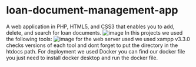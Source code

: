 # loan-document-management-app
A web application in PHP, HTML5, and CSS3 that enables you to add, delete, and search for loan documents.
![image](https://github.com/hanelo/loan-document-management-app/assets/89151879/546e23f4-d0cc-465c-a360-269d137fd07e)
In this projects we used the following tools: 
![image](https://github.com/hanelo/loan-document-management-app/assets/89151879/8cdb0214-61e3-4839-b573-ad982f8e54e1)
for the web server used we used xampp v3.3.0 checks versions of each tool and dont forget to put the directory in the htdocs path.
For deployment we used Docker you can find our docker file you just need to install docker desktop and run the docker file.


